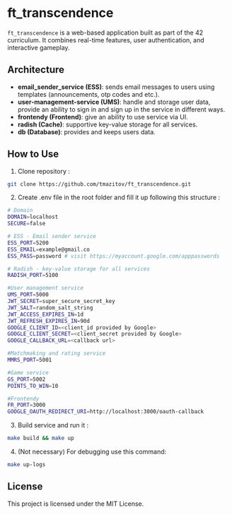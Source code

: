 # ft_transcendence

`ft_transcendence` is a web-based application built as part of the 42 curriculum. It combines real-time features, user authentication, and interactive gameplay.


## Architecture
- **email_sender_service (ESS)**: sends email messages to users using templates  (announcements, otp codes and etc.).
- **user-management-service (UMS)**: handle and storage user data, provide an ability to sign in and sign up in the service in different ways.
- **frontendy (Frontend)**: give an ability to use service via UI.
- **radish (Cache)**: supportive key-value storage for all services.
- **db (Database)**: provides and keeps users data.

## How to Use
1. Clone repository :
```bash
git clone https://github.com/tmazitov/ft_transcendence.git
```

2. Create .env file in the root folder and fill it up following this structure :
```bash
# Domain
DOMAIN=localhost
SECURE=false

# ESS - Email sender service
ESS_PORT=5200
ESS_EMAIL=example@gmail.co
ESS_PASS=password # visit https://myaccount.google.com/apppasswords

# Radish - key-value storage for all services
RADISH_PORT=5100

#User management service
UMS_PORT=5000
JWT_SECRET=super_secure_secret_key
JWT_SALT=random_salt_string
JWT_ACCESS_EXPIRES_IN=1d
JWT_REFRESH_EXPIRES_IN=90d
GOOGLE_CLIENT_ID=<client_id provided by Google>
GOOGLE_CLIENT_SECRET=<client_secret provided by Google>
GOOGLE_CALLBACK_URL=<callback url>

#Matchmaking and rating service
MMRS_PORT=5001

#Game service
GS_PORT=5002
POINTS_TO_WIN=10

#Frontendy
FR_PORT=3000
GOOGLE_OAUTH_REDIRECT_URI=http://localhost:3000/oauth-callback
```

3. Build service and run it :
```bash 
make build && make up
```

4. (Not necessary) For debugging use this command:
```bash
make up-logs
```

## License
This project is licensed under the MIT License.